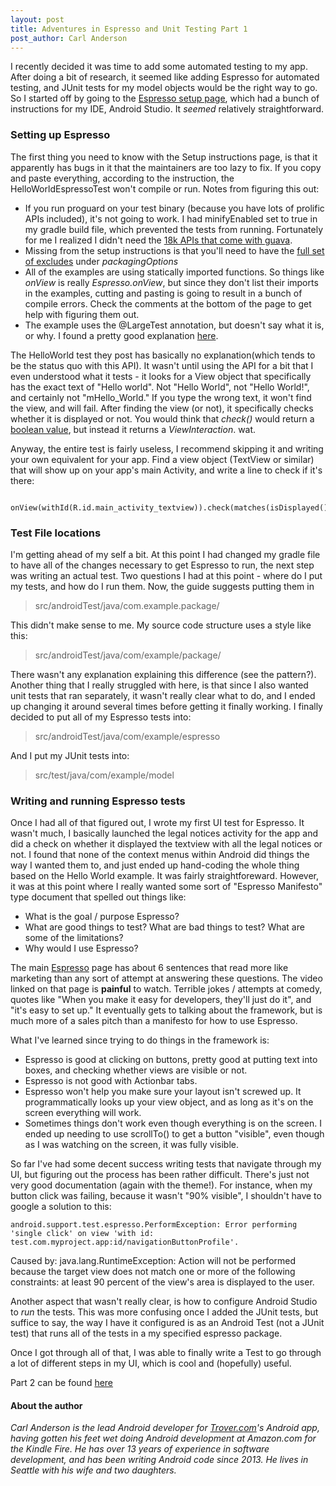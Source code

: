 ```yaml
---
layout: post
title: Adventures in Espresso and Unit Testing Part 1
post_author: Carl Anderson
---
```


I recently decided it was time to add some automated testing to my app. After doing a bit of research, it seemed like adding Espresso for automated testing, and JUnit tests for my model objects would be the right way to go. So I started off by going to the [Espresso setup page](https://code.google.com/p/android-test-kit/wiki/EspressoSetupInstructions), which had a bunch of instructions for my IDE, Android Studio. It *seemed* relatively straightforward.

### Setting up Espresso

The first thing you need to know with the Setup instructions page, is that it apparently has bugs in it that the maintainers are too lazy to fix. If you copy and paste everything, according to the instruction, the HelloWorldEspressoTest won't compile or run. Notes from figuring this out:

* If you run proguard on your test binary (because you have lots of prolific APIs included), it's not going to work. I had minifyEnabled set to true in my gradle build file, which prevented the tests from running. Fortunately for me I realized I didn't need the [18k APIs that come with guava](http://jakewharton.com/play-services-is-a-monolith/).
* Missing from the setup instructions is that you'll need to have the [full set of excludes](https://code.google.com/p/android-test-kit/issues/detail?id=122) under *packagingOptions*
* All of the examples are using statically imported functions. So things like *onView* is really *Espresso.onView*, but since they don't list their imports in the examples, cutting and pasting is going to result in a bunch of compile errors. Check the comments at the bottom of the page to get help with figuring them out.
* The example uses the @LargeTest annotation, but doesn't say what it is, or why. I found a pretty good explanation [here](http://googletesting.blogspot.com/2010/12/test-sizes.html).

The HelloWorld test they post has basically no explanation(which tends to be the status quo with this API). It wasn't until using the API for a bit that I even understood what it tests - it looks for a View object that specifically has the exact text of "Hello world". Not "Hello World", not "Hello World!", and certainly not "mHello_World." If you type the wrong text, it won't find the view, and will fail. After finding the view (or not), it specifically checks whether it is displayed or not. You would think that *check()* would return a [boolean value](http://stackoverflow.com/questions/20807131/espresso-return-boolean-if-view-exists), but instead it returns a *ViewInteraction*. wat.

Anyway, the entire test is fairly useless, I recommend skipping it and writing your own equivalent for your app. Find a view object (TextView or similar) that will show up on your app's main Activity, and write a line to check if it's there:

      onView(withId(R.id.main_activity_textview)).check(matches(isDisplayed()));

### Test File locations

I'm getting ahead of my self a bit. At this point I had changed my gradle file to have all of the changes necessary to get Espresso to run, the next step was writing an actual test. Two questions I had at this point - where do I put my tests, and how do I run them. Now, the guide suggests putting them in

> src/androidTest/java/com.example.package/

This didn't make sense to me. My source code structure uses a style like this:

> src/androidTest/java/com/example/package/

There wasn't any explanation explaining this difference (see the pattern?). Another thing that I really struggled with here, is that since I also wanted unit tests that ran separately, it wasn't really clear what to do, and I ended up changing it around several times before getting it finally working. I finally decided to put all of my Espresso tests into:

> src/androidTest/java/com/example/espresso

And I put my JUnit tests into:

> src/test/java/com/example/model

### Writing and running Espresso tests

Once I had all of that figured out, I wrote my first UI test for Espresso. It wasn't much, I basically launched the legal notices activity for the app and did a check on whether it displayed the textview with all the legal notices or not. I found that none of the context menus within Android did things the way I wanted them to, and just ended up hand-coding the whole thing based on the Hello World example. It was fairly straightforeward. However, it was at this point where I really wanted some sort of "Espresso Manifesto" type document that spelled out things like:

* What is the goal / purpose Espresso?
* What are good things to test? What are bad things to test? What are some of the limitations?
* Why would I use Espresso?

The main [Espresso](https://code.google.com/p/android-test-kit/wiki/Espresso) page has about 6 sentences that read more like marketing than any sort of attempt at answering these questions. The video linked on that page is **painful** to watch. Terrible jokes / attempts at comedy, quotes like "When you make it easy for developers, they'll just do it", and "it's easy to set up." It eventually gets to talking about the framework, but is much more of a sales pitch than a manifesto for how to use Espresso.

What I've learned since trying to do things in the framework is:

* Espresso is good at clicking on buttons, pretty good at putting text into boxes, and checking whether views are visible or not.
* Espresso is not good with Actionbar tabs.
* Espresso won't help you make sure your layout isn't screwed up. It programmatically looks up your view object, and as long as it's on the screen everything will work.
* Sometimes things don't work even though everything is on the screen. I ended up needing to use scrollTo() to get a button "visible", even though as I was watching on the screen, it was fully visible.

So far I've had some decent success writing tests that navigate through my UI, but figuring out the process has been rather difficult. There's just not very good documentation (again with the theme!). For instance, when my button click was failing, because it wasn't "90% visible", I shouldn't have to google a solution to this:

    android.support.test.espresso.PerformException: Error performing 'single click' on view 'with id: test.com.myproject.app:id/navigationButtonProfile'.
Caused by: java.lang.RuntimeException: Action will not be performed because the target view does not match one or more of the following constraints:
at least 90 percent of the view's area is displayed to the user.

Another aspect that wasn't really clear, is how to configure Android Studio to *run* the tests. This was more confusing once I added the JUnit tests, but suffice to say, the way I have it configured is as an Android Test (not a JUnit test) that runs all of the tests in a my specified espresso package.

Once I got through all of that, I was able to finally write a Test to go through a lot of different steps in my UI, which is cool and (hopefully) useful.

Part 2 can be found [here](http://room-15.github.io/blog/2015/03/19/adventures-in-espresso-p2/)

#### About the author

*Carl Anderson is the lead Android developer for [Trover.com](http://trover.com)'s Android app, having gotten his feet wet doing Android development at Amazon.com for the Kindle Fire. He has over 13 years of experience in software development, and has been writing Android code since 2013. He lives in Seattle with his wife and two daughters.*
